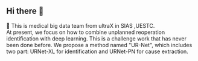 ## Hi there 👋

<!--

**Here are some ideas to get you started:**

🙋‍♀️ A short introduction - what is your organization all about?
🌈 Contribution guidelines - how can the community get involved?
👩‍💻 Useful resources - where can the community find your docs? Is there anything else the community should know?
🍿 Fun facts - what does your team eat for breakfast?
🧙 Remember, you can do mighty things with the power of [Markdown](https://docs.github.com/github/writing-on-github/getting-started-with-writing-and-formatting-on-github/basic-writing-and-formatting-syntax)
-->

🙋‍ This is medical big data team from ultraX in SIAS ,UESTC.
<br>
At present, we focus on how to combine unplanned reoperation identification with deep learning. This is a challenge work that has never been done before. We propose a method named "UR-Net", which includes two part: URNet-XL for identification and URNet-PN for cause extraction.
